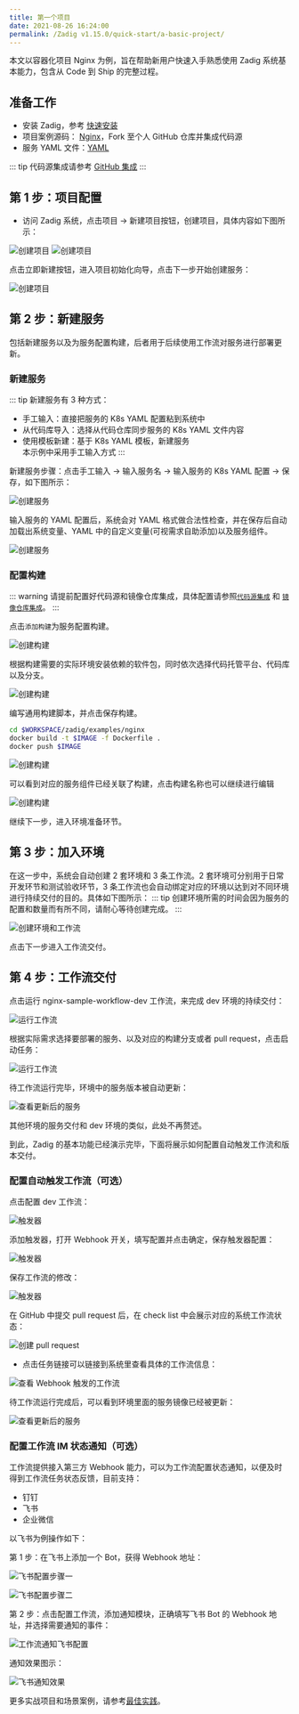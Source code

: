 ```yaml
---
title: 第一个项目
date: 2021-08-26 16:24:00
permalink: /Zadig v1.15.0/quick-start/a-basic-project/
---
```


本文以容器化项目 Nginx 为例，旨在帮助新用户快速入手熟悉使用 Zadig 系统基本能力，包含从 Code 到 Ship 的完整过程。

## 准备工作

- 安装 Zadig，参考 [快速安装](/Zadig%20v1.15.0/quick-start/try-out-install)
- 项目案例源码： [Nginx](https://github.com/koderover/Zadig/tree/main/examples/nginx)，Fork 至个人 GitHub 仓库并集成代码源
- 服务 YAML 文件：[YAML](https://github.com/koderover/Zadig/tree/main/examples/nginx/yaml/nginx.yaml)

::: tip
代码源集成请参考 [GitHub 集成](/Zadig%20v1.15.0/settings/codehost/github/)
:::

## 第 1 步：项目配置

- 访问 Zadig 系统，点击项目 -> 新建项目按钮，创建项目，具体内容如下图所示：

![创建项目](./_images/basic_project_create_project.png "创建项目")
![创建项目](./_images/basic_project_create_project_1.png "创建项目")

点击立即新建按钮，进入项目初始化向导，点击下一步开始创建服务：

![创建项目](./_images/basic_project_create_project_2.png "创建项目成功提示")

## 第 2 步：新建服务
包括新建服务以及为服务配置构建，后者用于后续使用工作流对服务进行部署更新。

### 新建服务
::: tip
新建服务有 3 种方式：<br>
- 手工输入：直接把服务的 K8s YAML 配置粘到系统中 <br>
- 从代码库导入：选择从代码仓库同步服务的 K8s YAML 文件内容 <br>
- 使用模板新建：基于 K8s YAML 模板，新建服务 <br>
本示例中采用手工输入方式
:::

新建服务步骤：点击手工输入 -> 输入服务名 -> 输入服务的 K8s YAML 配置 -> 保存，如下图所示：

![创建服务](./_images/basic_project_create_project_3.png "创建服务")

输入服务的 YAML 配置后，系统会对 YAML 格式做合法性检查，并在保存后自动加载出系统变量、YAML 中的自定义变量(可视需求自助添加)以及服务组件。

![创建服务](./_images/basic_project_create_project_4.png "创建服务")

### 配置构建

::: warning
请提前配置好代码源和镜像仓库集成，具体配置请参照[`代码源集成`](/Zadig%20v1.15.0/settings/codehost/overview/) 和 [`镜像仓库集成`](/Zadig%20v1.15.0/settings/image-registry/)。
:::

点击`添加构建`为服务配置构建。

![创建构建](./_images/basic_project_create_build.png "创建构建")

根据构建需要的实际环境安装依赖的软件包，同时依次选择代码托管平台、代码库以及分支。

![创建构建](./_images/basic_project_create_build_1.png "创建构建")

编写通用构建脚本，并点击保存构建。

``` bash
cd $WORKSPACE/zadig/examples/nginx
docker build -t $IMAGE -f Dockerfile .
docker push $IMAGE
```

![创建构建](./_images/basic_project_create_build_2.png "创建构建")

可以看到对应的服务组件已经关联了构建，点击构建名称也可以继续进行编辑

![创建构建](./_images/basic_project_create_build_3.png "创建构建")

继续下一步，进入环境准备环节。

## 第 3 步：加入环境

在这一步中，系统会自动创建 2 套环境和 3 条工作流。2 套环境可分别用于日常开发环节和测试验收环节，3 条工作流也会自动绑定对应的环境以达到对不同环境进行持续交付的目的。具体如下图所示：
::: tip
创建环境所需的时间会因为服务的配置和数量而有所不同，请耐心等待创建完成。
:::

![创建环境和工作流](./_images/basic_project_create_env_1.png "创建环境和工作流")

点击下一步进入工作流交付。

## 第 4 步：工作流交付

点击运行 nginx-sample-workflow-dev 工作流，来完成 dev 环境的持续交付：

![运行工作流](./_images/basic_project_pipeline_run.png "运行工作流")

根据实际需求选择要部署的服务、以及对应的构建分支或者 pull request，点击启动任务：

![运行工作流](./_images/basic_project_pipeline_run_1.png "运行工作流")

待工作流运行完毕，环境中的服务版本被自动更新：

![查看更新后的服务](./_images/basic_project_view_service.png "查看更新后的服务")

其他环境的服务交付和 dev 环境的类似，此处不再赘述。

到此，Zadig 的基本功能已经演示完毕，下面将展示如何配置自动触发工作流和版本交付。

### 配置自动触发工作流（可选）

点击配置 dev 工作流：

![触发器](./_images/basic_project_create_webhook.png "触发器")

添加触发器，打开 Webhook 开关，填写配置并点击确定，保存触发器配置：

![触发器](./_images/basic_project_create_webhook_1.png "触发器")

保存工作流的修改：

![触发器](./_images/basic_project_create_webhook_4.png "触发器")

在 GitHub 中提交 pull request 后，在 check list 中会展示对应的系统工作流状态：

![创建 pull request](./_images/basic_project_create_pr.png "创建 pull request")

- 点击任务链接可以链接到系统里查看具体的工作流信息：

![查看 Webhook 触发的工作流](./_images/pipeline_trigger_by_wehook.png "查看 Webhook 触发的工作流")

待工作流运行完成后，可以看到环境里面的服务镜像已经被更新：

![查看更新后的服务](./_images/show_service_updated_by_webhook.png "查看更新后的服务")

### 配置工作流 IM 状态通知（可选）

工作流提供接入第三方 Webhook 能力，可以为工作流配置状态通知，以便及时得到工作流任务状态反馈，目前支持：
- 钉钉
- 飞书
- 企业微信

以飞书为例操作如下：

第 1 步：在飞书上添加一个 Bot，获得 Webhook 地址：

![飞书配置步骤一](./_images/basic_project_lark_add_bot.png)

![飞书配置步骤二](./_images/basic_project_lark_edit_bot.png)

第 2 步：点击配置工作流，添加通知模块，正确填写飞书 Bot 的 Webhook 地址，并选择需要通知的事件：

![工作流通知飞书配置](./_images/basic_project_workflow_feishu_config.png)

通知效果图示：

![飞书通知效果](./_images/basic_project_lark_webhook_notification.png)

更多实战项目和场景案例，请参考[最佳实践](https://www.koderover.com/tutorials/)。

